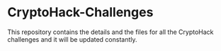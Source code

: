 # CryptoHack-Challenges

This repository contains the details and the files for all the CryptoHack challenges and it will be updated constantly.